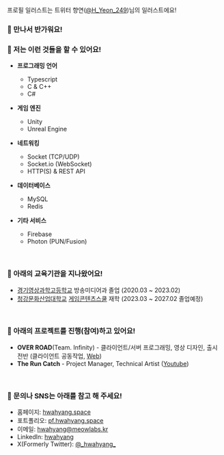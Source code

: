 프로필 일러스트는 트위터 향연([@H_Yeon_249](https://twitter.com/H_Yeon_249))님의 일러스트에요!

### 👋 만나서 반가워요!

### 📖 저는 이런 것들을 할 수 있어요!
- **프로그래밍 언어**
    - Typescript
    - C & C++
    - C#

- **게임 엔진**
    - Unity
    - Unreal Engine

- **네트워킹**
    - Socket (TCP/UDP)
    - Socket.io (WebSocket)
    - HTTP(S) & REST API

- **데이터베이스**
    - MySQL
    - Redis

- **기타 서비스**
    - Firebase
    - Photon (PUN/Fusion)

&nbsp;

### 🏫 아래의 교육기관을 지나왔어요!
- [경기영상과학고등학교](http://gmsh.hs.kr/) 방송미디어과 졸업 (2020.03 ~ 2023.02)
- [청강문화산업대학교](https://www.ck.ac.kr/) [게임콘텐츠스쿨](https://ckchronicle.com/) 재학 (2023.03 ~ 2027.02 졸업예정)

&nbsp;

<!--
### 💼 아래의 직장에 재직하고 있어요!
- [회사명](https://example.com) 담당업무 [재직/퇴사] (20xx.xx ~ 20xx.xx)

&nbsp;
-->

### 📄 아래의 프로젝트를 진행(참여)하고 있어요!
- **OVER ROAD**(Team. Infinity) - 클라이언트/서버 프로그래밍, 영상 디자인, 출시 전반 (클라이언트 공동작업, [Web](https://overroad.meowlabs.kr))
- **The Run Catch** - Project Manager, Technical Artist ([Youtube](https://youtu.be/ASWrJXCcqtM))

&nbsp;

### 💬 문의나 SNS는 아래를 참고 해 주세요!
- 홈페이지: [hwahyang.space](https://hwahyang.space)
- 포트폴리오: [pf.hwahyang.space](https://pf.hwahyang.space)
- 이메일: [hwahyang@meowlabs.kr](mailto:hwahyang@meowlabs.kr)
- LinkedIn: [hwahyang](https://www.linkedin.com/in/hwahyang/)
- X(Formerly Twitter): [@\_hwahyang\_](https://x.com/_hwahyang_)
